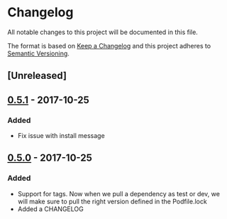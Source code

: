 # Changelog
All notable changes to this project will be documented in this file.

The format is based on [Keep a Changelog](http://keepachangelog.com/en/1.0.0/)
and this project adheres to [Semantic Versioning](http://semver.org/spec/v2.0.0.html).

## [Unreleased]

## [0.5.1] - 2017-10-25
### Added
- Fix issue with install message

## [0.5.0] - 2017-10-25
### Added
- Support for tags. Now when we pull a dependency as test or dev, we will make sure to pull the right version defined in the Podfile.lock
- Added a CHANGELOG

[0.5.0]: https://github.com/pkrmf/dependencyswapper/tree/tag/v0.5.0
[0.5.1]: https://github.com/pkrmf/dependencyswapper/tree/tag/v0.5.0
